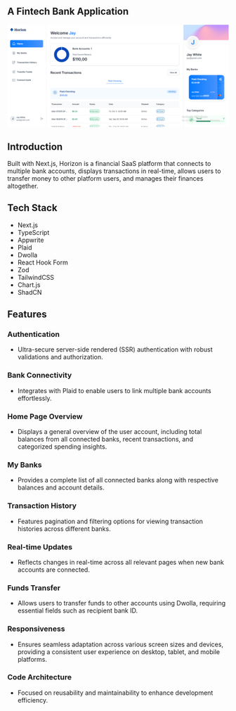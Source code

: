 ## A Fintech Bank Application

![Project Logo](https://github.com/kritikakoirala/banking_app/blob/main/public/icons/app-image.png?raw=true)

## Introduction
Built with Next.js, Horizon is a financial SaaS platform that connects to multiple bank accounts, displays transactions in real-time, allows users to transfer money to other platform users, and manages their finances altogether.

## Tech Stack
- Next.js
- TypeScript
- Appwrite
- Plaid
- Dwolla
- React Hook Form
- Zod
- TailwindCSS
- Chart.js
- ShadCN

## Features

### Authentication
- Ultra-secure server-side rendered (SSR) authentication with robust validations and authorization.

### Bank Connectivity
- Integrates with Plaid to enable users to link multiple bank accounts effortlessly.

### Home Page Overview
- Displays a general overview of the user account, including total balances from all connected banks, recent transactions, and categorized spending insights.

### My Banks
- Provides a complete list of all connected banks along with respective balances and account details.

### Transaction History
- Features pagination and filtering options for viewing transaction histories across different banks.

### Real-time Updates
- Reflects changes in real-time across all relevant pages when new bank accounts are connected.

### Funds Transfer
- Allows users to transfer funds to other accounts using Dwolla, requiring essential fields such as recipient bank ID.

### Responsiveness
- Ensures seamless adaptation across various screen sizes and devices, providing a consistent user experience on desktop, tablet, and mobile platforms.

### Code Architecture
- Focused on reusability and maintainability to enhance development efficiency.



